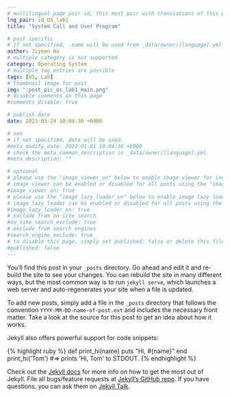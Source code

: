```yaml
---
# multilingual page pair id, this must pair with translations of this page. (This name must be unique)
lng_pair: id_OS_lab1
title: "System Call and User Program"

# post specific
# if not specified, .name will be used from _data/owner/[language].yml
author: Jiyeon Na
# multiple category is not supported
category: Operating System
# multiple tag entries are possible
tags: [OS, Lab]
# thumbnail image for post
img: ":post_pic_os_lab1_main.png"
# disable comments on this page
#comments_disable: true

# publish date
date: 2023-03-24 10:04:30 +0900

# seo
# if not specified, date will be used.
#meta_modify_date: 2022-01-01 10:04:30 +0900
# check the meta_common_description in _data/owner/[language].yml
#meta_description: ""

# optional
# please use the "image_viewer_on" below to enable image viewer for individual pages or posts (_posts/ or [language]/_posts folders).
# image viewer can be enabled or disabled for all posts using the "image_viewer_posts: true" setting in _data/conf/main.yml.
#image_viewer_on: true
# please use the "image_lazy_loader_on" below to enable image lazy loader for individual pages or posts (_posts/ or [language]/_posts folders).
# image lazy loader can be enabled or disabled for all posts using the "image_lazy_loader_posts: true" setting in _data/conf/main.yml.
#image_lazy_loader_on: true
# exclude from on site search
#on_site_search_exclude: true
# exclude from search engines
#search_engine_exclude: true
# to disable this page, simply set published: false or delete this file
#published: false
---
```

<!-- outline-start -->

You’ll find this post in your `_posts` directory. Go ahead and edit it and re-build the site to see your changes.<!-- outline-end --> You can rebuild the site in many different ways, but the most common way is to run `jekyll serve`, which launches a web server and auto-regenerates your site when a file is updated.

To add new posts, simply add a file in the `_posts` directory that follows the convention `YYYY-MM-DD-name-of-post.ext` and includes the necessary front matter. Take a look at the source for this post to get an idea about how it works.

Jekyll also offers powerful support for code snippets:

{% highlight ruby %}
def print_hi(name)
  puts "Hi, #{name}"
end
print_hi('Tom')
#=> prints 'Hi, Tom' to STDOUT.
{% endhighlight %}

Check out the [Jekyll docs][jekyll-docs] for more info on how to get the most out of Jekyll. File all bugs/feature requests at [Jekyll’s GitHub repo][jekyll-gh]. If you have questions, you can ask them on [Jekyll Talk][jekyll-talk].

[jekyll-docs]: https://jekyllrb.com/docs/home
[jekyll-gh]:   https://github.com/jekyll/jekyll
[jekyll-talk]: https://talk.jekyllrb.com/
